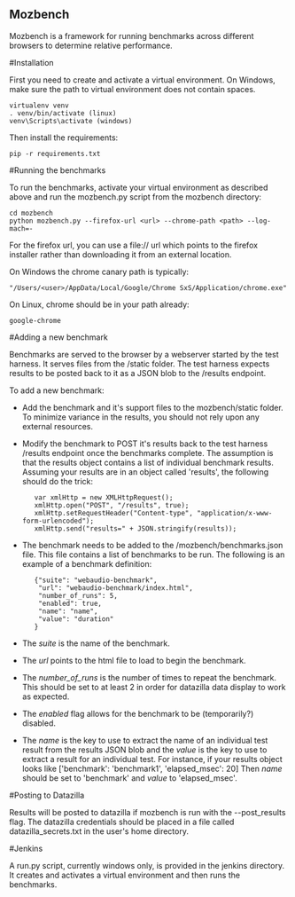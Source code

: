 Mozbench
--------
Mozbench is a framework for running benchmarks across different browsers
to determine relative performance.

#Installation

First you need to create and activate a virtual environment. On Windows,
make sure the path to virtual environment does not contain spaces.

    virtualenv venv
    . venv/bin/activate (linux)
    venv\Scripts\activate (windows)

Then install the requirements:

    pip -r requirements.txt

#Running the benchmarks

To run the benchmarks, activate your virtual environment as described above
and run the mozbench.py script from the mozbench directory:

    cd mozbench
    python mozbench.py --firefox-url <url> --chrome-path <path> --log-mach=-

For the firefox url, you can use a file:// url which points to the firefox
installer rather than downloading it from an external location.

On Windows the chrome canary path is typically:

    "/Users/<user>/AppData/Local/Google/Chrome SxS/Application/chrome.exe"

On Linux, chrome should be in your path already:

    google-chrome

#Adding a new benchmark

Benchmarks are served to the browser by a webserver started by the test
harness. It serves files from the /static folder. The test harness expects
results to be posted back to it as a JSON blob to the /results endpoint.

To add a new benchmark:

* Add the benchmark and it's support files to the mozbench/static folder.
To minimize variance in the results, you should not rely upon any external
resources.

* Modify the benchmark to POST it's results back to the test harness
/results endpoint once the benchmarks complete. The assumption is that the
results object contains a list of individual benchmark results. Assuming
your results are in an object called 'results', the following should do the
trick:

         var xmlHttp = new XMLHttpRequest();
         xmlHttp.open("POST", "/results", true);
         xmlHttp.setRequestHeader("Content-type", "application/x-www-form-urlencoded");
         xmlHttp.send("results=" + JSON.stringify(results));

* The benchmark needs to be added to the /mozbench/benchmarks.json file.
This file contains a list of benchmarks to be run. The following is an
example of a benchmark definition:

         {"suite": "webaudio-benchmark",
          "url": "webaudio-benchmark/index.html",
          "number_of_runs": 5,
          "enabled": true,
          "name": "name",
          "value": "duration"
         }

* The _suite_ is the name of the benchmark.
* The _url_ points to the html file to load to begin the benchmark.
* The _number\_of\_runs_ is the number of times to repeat the benchmark.
This should be set to at least 2 in order for datazilla data display to
work as expected.
* The _enabled_ flag allows for the benchmark to be (temporarily?) disabled.
* The _name_ is the key to use to extract the name of an individual test
result from the results JSON blob and the _value_ is the key to use to
extract a result for an individual test. For instance, if your results
object looks like ['benchmark': 'benchmark1', 'elapsed\_msec': 20] Then
_name_ should be set to 'benchmark' and _value_ to 'elapsed\_msec'.

#Posting to Datazilla

Results will be posted to datazilla if mozbench is run with the
--post\_results flag. The datazilla credentials should be placed in a file
called datazilla_secrets.txt in the user's home directory.

#Jenkins

A run.py script, currently windows only, is provided in the jenkins
directory. It creates and activates a virtual environment and then runs the
benchmarks.
